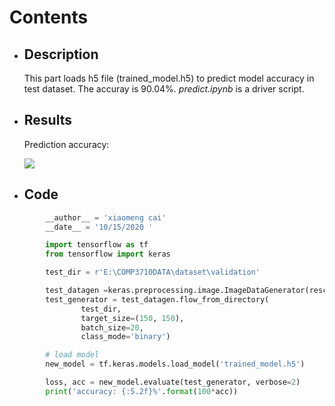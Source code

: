 # Contents
* ## Description
     This part loads h5 file (trained_model.h5) to predict model accuracy in test dataset. The accuray is 90.04%.  _predict.ipynb_ is a driver script.

* ## Results 
   Prediction accuracy:
   
   ![](https://github.com/1665446266/PatternFlow/blob/topic-recognition/recognition/project(%20OAI%20AKOA%20knee%20dataset)/pridction/test%20accuracy.png?raw=true)
    
  
* ## Code
        
```python
        __author__ = 'xiaomeng cai'
        __date__ = '10/15/2020 '

        import tensorflow as tf
        from tensorflow import keras

        test_dir = r'E:\COMP3710DATA\dataset\validation'

        test_datagen =keras.preprocessing.image.ImageDataGenerator(rescale=1./255)
        test_generator = test_datagen.flow_from_directory(
                test_dir,
                target_size=(150, 150),
                batch_size=20,
                class_mode='binary')

        # load model       
        new_model = tf.keras.models.load_model('trained_model.h5')

        loss, acc = new_model.evaluate(test_generator, verbose=2)
        print('accuracy: {:5.2f}%'.format(100*acc))

```
        

